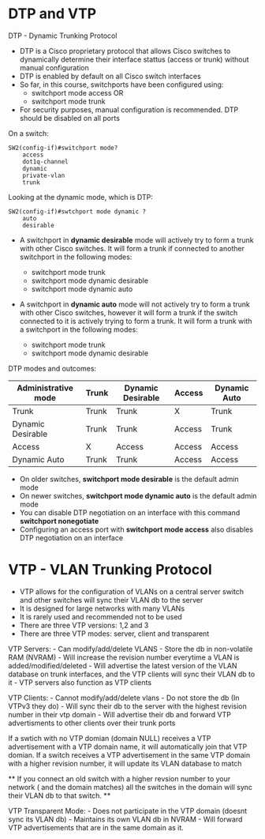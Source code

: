 
# DTP and VTP

DTP - Dynamic Trunking Protocol

- DTP is a Cisco proprietary protocol that allows Cisco switches to dynamically determine their interface stattus (access or trunk) without manual configuration
- DTP is enabled by default on all Cisco switch interfaces
- So far, in this course, switchports have been configured using:
	- switchport mode access OR
	- switchport mode trunk
- For security purposes, manual configuration is recommended. DTP should be disabled on all ports

On a switch:
```
SW2(config-if)#switchport mode?
	access
	dot1q-channel
    dynamic
    private-vlan
    trunk
```

Looking at the dynamic mode, which is DTP:
```
SW2(config-if)#swtchport mode dynamic ?
	auto
	desirable
```

* A switchport in **dynamic desirable** mode will actively try to form a trunk with other Cisco switches. It will form a trunk if connected to another switchport in the following modes:
	* switchport mode trunk
	* switchport mode dynamic desirable
	* switchport mode dynamic auto


* A switchport in **dynamic auto** mode will not actively try to form a trunk with other Cisco switches, however it will form a trunk if the switch connected to it is actively trying to form a trunk. It will form a trunk with a switchport in the following modes:
	* switchport mode trunk
	* switchport mode dynamic desirable

DTP modes and outcomes:

| Administrative  mode | Trunk | Dynamic  Desirable | Access | Dynamic Auto |
|----------------------|-------|--------------------|--------|--------------|
| Trunk                | Trunk | Trunk              | X      | Trunk        |
| Dynamic Desirable    | Trunk | Trunk              | Access | Trunk        |
| Access               | X     | Access             | Access | Access       |
| Dynamic Auto         | Trunk | Trunk              | Access | Access       |

- On older switches, **switchport mode desirable** is the default admin mode
- On newer switches, **switchport mode dynamic auto** is the default admin mode
- You can disable DTP negotiation on an interface with this command **switchport nonegotiate**
- Configuring an access port with **switchport mode access** also disables DTP negotiation on an interface


# VTP - VLAN Trunking Protocol

- VTP allows for the configuration of VLANs on a central server switch and other switches will sync their VLAN db to the server
- It is designed for large networks with many VLANs
- It is rarely used and recommended not to be used
- There are three VTP versions: 1,2 and 3
- There are three VTP modes: server, client and transparent

VTP Servers:
	- Can modify/add/delete VLANS
	- Store the db in non-volatile RAM (NVRAM)
	- Will increase the revision number everytime a VLAN is added/modified/deleted
	- Will advertise the latest version of the VLAN database on trunk interfaces, and the VTP clients will sync their VLAN db to it
	- VTP servers also function as VTP clients

VTP Clients:
	- Cannot modify/add/delete vlans
	- Do not store the db (In VTPv3 they do)
	- Will sync their db to the server with the highest revision number in their vtp domain
	- Will advertise their db and forward VTP advertisments to other clients over their trunk ports

If a swtich with no VTP domian (domain NULL) receives a VTP advertisement with a VTP domain name, it will automatically join that VTP domian.
If a switch receives a VTP advertisement in the same VTP domain with a higher revision number, it will update its VLAN database to match

** If you connect an old switch with a higher revsion number to your network ( and the domain matches) all the switches in the domain will sync their VLAN db to that switch. **

VTP Transparent Mode:
	- Does not participate in the VTP domain (doesnt sync its VLAN db)
	- Maintains its own VLAN db in NVRAM
	- Will forward VTP advertisements that are in the same domain as it.


